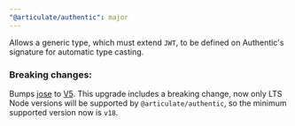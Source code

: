 ```yaml
---
"@articulate/authentic": major
---
```


Allows a generic type, which must extend `JWT`, to be defined on Authentic's signature for automatic type casting.

### Breaking changes:

Bumps [jose](https://github.com/panva/jose) to [V5](https://github.com/panva/jose/releases/tag/v5.0.0). This upgrade includes a breaking change, now only LTS Node versions will be supported by `@articulate/authentic`, so the minimum supported version now is `v18`.
